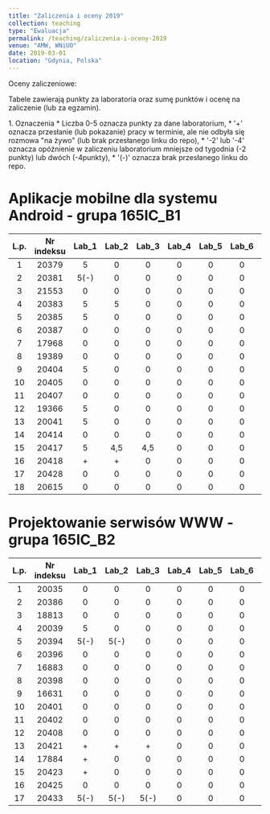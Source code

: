 ```yaml
---
title: "Zaliczenia i oceny 2019"
collection: teaching
type: "Ewaluacja"
permalink: /teaching/zaliczenia-i-oceny-2019
venue: "AMW, WNiUO"
date: 2019-03-01
location: "Gdynia, Polska"
---
```




Oceny zaliczeniowe:
<p>Tabele zawierają punkty za laboratoria oraz sumę punktów i ocenę na zaliczenie (lub za egzamin).</p>
1. Oznaczenia 
  * Liczba 0-5 oznacza punkty za dane laboratorium,
  * '+' oznacza przesłanie (lub pokazanie) pracy w terminie, ale nie odbyła się rozmowa "na żywo" (lub brak przesłanego linku do repo),
  * '-2' lub '-4' oznacza opóźnienie w zaliczeniu laboratorium mniejsze od tygodnia (-2 punkty) lub dwóch (-4punkty),
  * '(-)' oznacza brak przesłanego linku do repo.


Aplikacje mobilne dla systemu Android - grupa 165IC_B1
======

|  L.p. | Nr indeksu      | Lab_1 | Lab_2 |Lab_3  | Lab_4  |Lab_5  | Lab_6  |Lab_7  | Lab_8  |      SUMA     |	  ZALICZENIE    |
|:-----:| :-------------: |:-----:|:-----:|:-----:|:-----: |:-----:|:-----: |:-----:|:-----: |    :-----:    |       :-----:  	|
|   1   |     20379       |  5    |  0    |  0    |  0     |  0    |  0     |  0    |  0     |       5       |		0	|
|   2   |     20381       |  5(-) |  0    |  0    |  0     |  0    |  0     |  0    |  0     |       5       |		0	|
|   3   |     21553       |  0    |  0    |  0    |  0     |  0    |  0     |  0    |  0     |       0       |		0	|
|   4   |     20383       |  5    |  5    |  0    |  0     |  0    |  0     |  0    |  0     |      10       |		0	|
|   5   |     20385       |  5    |  0    |  0    |  0     |  0    |  0     |  0    |  0     |       5       |		0	|
|   6   |     20387       |  0    |  0    |  0    |  0     |  0    |  0     |  0    |  0     |       0       |		0	|
|   7   |     17968       |  0    |  0    |  0    |  0     |  0    |  0     |  0    |  0     |       0       |		0	|
|   8   |     19389       |  0    |  0    |  0    |  0     |  0    |  0     |  0    |  0     |       0       |		0	|
|   9   |     20404       |  5    |  0    |  0    |  0     |  0    |  0     |  0    |  0     |       5       |		0	|
|  10   |     20405       |  0    |  0    |  0    |  0     |  0    |  0     |  0    |  0     |       0       |		0	|
|  11   |     20407       |  0    |  0    |  0    |  0     |  0    |  0     |  0    |  0     |       0       |		0	|
|  12   |     19366       |  5    |  0    |  0    |  0     |  0    |  0     |  0    |  0     |       5       |		0	|
|  13   |     20041       |  5    |  0    |  0    |  0     |  0    |  0     |  0    |  0     |       5       |		0	|
|  14   |     20414       |  0    |  0    |  0    |  0     |  0    |  0     |  0    |  0     |       0       |		0	|
|  15   |     20417       |  5    | 4,5   | 4,5   |  0     |  0    |  0     |  0    |  0     |      14       |		0	|
|  16   |     20418       |  +    |  +    |  0    |  0     |  0    |  0     |  0    |  0     |       0       |		0	|
|  17   |     20428       |  0    |  0    |  0    |  0     |  0    |  0     |  0    |  0     |       0       |		0	|
|  18   |     20615       |  0    |  0    |  0    |  0     |  0    |  0     |  0    |  0     |       0       |		0	|

Projektowanie serwisów WWW - grupa 165IC_B2
======

|  L.p. | Nr indeksu      | Lab_1 | Lab_2 |Lab_3  | Lab_4  |Lab_5  | Lab_6  |Lab_7  | Lab_8  |      SUMA     |	  ZALICZENIE    |
|:-----:| :-------------: |:-----:|:-----:|:-----:|:-----: |:-----:|:-----: |:-----:|:-----: |    :-----:    |       :-----:  	|
|   1   |     20035       |  0    |  0    |  0    |  0     |  0    |  0     |  0    |  0     |       0       |		0	|
|   2   |     20386       |  0    |  0    |  0    |  0     |  0    |  0     |  0    |  0     |       0       |		0	|
|   3   |     18813       |  0    |  0    |  0    |  0     |  0    |  0     |  0    |  0     |       0       |		0	|
|   4   |     20039       |  5    |  0    |  0    |  0     |  0    |  0     |  0    |  0     |       5       |		0	|
|   5   |     20394       |  5(-) |  5(-) |  0    |  0     |  0    |  0     |  0    |  0     |      10       |		0	|
|   6   |     20396       |  0    |  0    |  0    |  0     |  0    |  0     |  0    |  0     |       0       |		0	|
|   7   |     16883       |  0    |  0    |  0    |  0     |  0    |  0     |  0    |  0     |       0       |		0	|
|   8   |     20398       |  0    |  0    |  0    |  0     |  0    |  0     |  0    |  0     |       0       |		0	|
|   9   |     16631       |  0    |  0    |  0    |  0     |  0    |  0     |  0    |  0     |       0       |		0	|
|  10   |     20401       |  0    |  0    |  0    |  0     |  0    |  0     |  0    |  0     |       0       |		0	|
|  11   |     20402       |  0    |  0    |  0    |  0     |  0    |  0     |  0    |  0     |       0       |		0	|
|  12   |     20408       |  0    |  0    |  0    |  0     |  0    |  0     |  0    |  0     |       0       |		0	|
|  13   |     20421       |  +    |  +    |  +    |  0     |  0    |  0     |  0    |  0     |       0       |		0	|
|  14   |     17884       |  +    |  0    |  0    |  0     |  0    |  0     |  0    |  0     |       0       |		0	|
|  15   |     20423       |  +    |  0    |  0    |  0     |  0    |  0     |  0    |  0     |       0       |		0	|
|  16   |     20425       |  0    |  0    |  0    |  0     |  0    |  0     |  0    |  0     |       0       |		0	|
|  17   |     20433       |  5(-) | 5(-)  |  5(-) |  0     |  0    |  0     |  0    |  0     |      15       |		0	|





